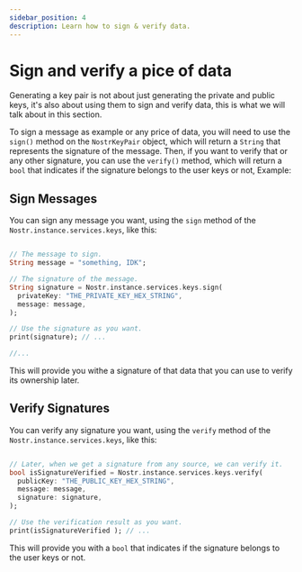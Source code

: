 ```yaml
---
sidebar_position: 4
description: Learn how to sign & verify data.
---
```


# Sign and verify a pice of data

Generating a key pair is not about just generating the private and public keys, it's also about using them to sign and verify data, this is what we will talk about in this section.

To sign a message as example or any price of data, you will need to use the `sign()` method on the `NostrKeyPair` object, which will return a `String` that represents the signature of the message. Then, if you want to verify that or any other signature, you can use the `verify()` method, which will return a `bool` that indicates if the signature belongs to the user keys or not, Example:

## Sign Messages

You can sign any message you want, using the `sign` method of the `Nostr.instance.services.keys`, like this:

```dart

// The message to sign.
String message = "something, IDK";

// The signature of the message.
String signature = Nostr.instance.services.keys.sign(
  privateKey: "THE_PRIVATE_KEY_HEX_STRING",
  message: message,
);

// Use the signature as you want.
print(signature); // ...

//...
```

This will provide you withe a signature of that data that you can use to verify its ownership later.

## Verify Signatures

You can verify any signature you want, using the `verify` method of the `Nostr.instance.services.keys`, like this:

```dart

// Later, when we get a signature from any source, we can verify it.
bool isSignatureVerified = Nostr.instance.services.keys.verify(
  publicKey: "THE_PUBLIC_KEY_HEX_STRING",
  message: message,
  signature: signature,
);

// Use the verification result as you want.
print(isSignatureVerified ); // ...
```

This will provide you with a `bool` that indicates if the signature belongs to the user keys or not.
